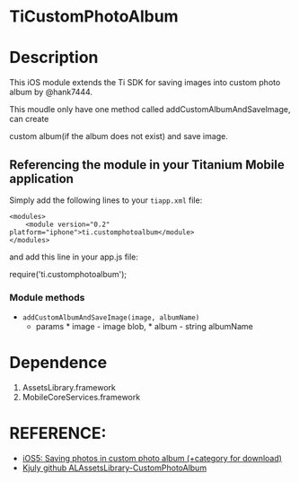 TiCustomPhotoAlbum
==================

# Description

This iOS module extends the Ti SDK for saving images into custom photo album by @hank7444.

This moudle only have one method called addCustomAlbumAndSaveImage, can create 

custom album(if the album does not exist) and save image.


## Referencing the module in your Titanium Mobile application ##

Simply add the following lines to your `tiapp.xml` file:

    <modules>
        <module version="0.2" platform="iphone">ti.customphotoalbum</module>
    </modules>

and add this line in your app.js file:

  require('ti.customphotoalbum');

### Module methods

* `addCustomAlbumAndSaveImage(image, albumName)`
  * params
		* image - image blob,
		* album - string albumName
    

# Dependence

  1. AssetsLibrary.framework
  2. MobileCoreServices.framework


# REFERENCE:

- [iOS5: Saving photos in custom photo album (+category for download)][1]  
- [Kjuly github ALAssetsLibrary-CustomPhotoAlbum][2]

[1]: http://www.touch-code-magazine.com/ios5-saving-photos-in-custom-photo-album-category-for-download/
[2]: https://github.com/Kjuly/ALAssetsLibrary-CustomPhotoAlbum
